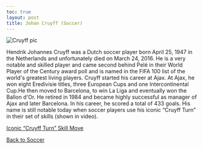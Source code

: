 ```yaml
---
toc: true
layout: post
title: Johan Cruyff (Soccer)
---
```


![]({{site.baseurl}}/images/cruyff.png "Cruyff pic")

Hendrik Johannes Cruyff was a Dutch soccer player born April 25, 1947 in the Netherlands and unfortunately died on March 24, 2016. He is a very notable and skilled player and came second behind Pelé in their World Player of the Century award poll and is named in the FIFA 100 list of the world's greatest living players. Cruyff started his career at Ajax. At Ajax, he won eight Eredivisie titles, three European Cups and one Intercontinental Cup.He then moved to Barcelona, to win La Liga and eventually won the Ballon d'Or. He retired in 1984 and became highly successful as manager of Ajax and later Barcelona. In his career, he scored a total of 433 goals. His name is still notable today when soccer players use his iconic “Cruyff Turn” in their set of skills (shown in video).

[Iconic “Cruyff Turn” Skill Move](https://youtu.be/U1k7DGqRF5g)

[Back to Soccer](https://rohanagr.github.io/FrontendRepository/Soccer/)